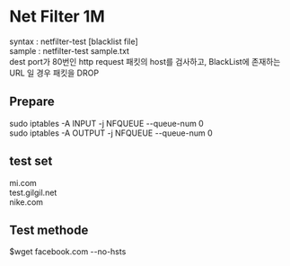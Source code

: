 <h1>Net Filter 1M</h1>
syntax : netfilter-test [blacklist file]<br>
sample : netfilter-test sample.txt<br>
dest port가 80번인 http request 패킷의 host를 검사하고, BlackList에 존재하는 URL 일 경우 패킷을 DROP
<h2>Prepare</h2>
sudo iptables -A INPUT -j NFQUEUE --queue-num 0<br>
sudo iptables -A OUTPUT -j NFQUEUE --queue-num 0

<h2>test set</h2>
mi.com<br>
test.gilgil.net<br>
nike.com<br>

<h2>Test methode</h2>
$wget facebook.com --no-hsts




